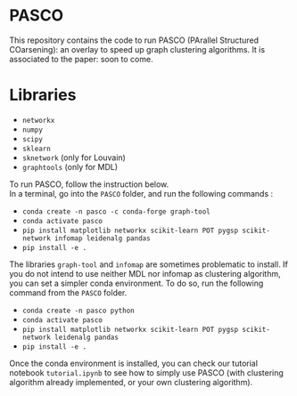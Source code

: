 # PASCO

This repository contains the code to run PASCO (PArallel Structured COarsening): an overlay to speed up graph clustering algorithms. It is associated to the paper: soon to come.

# Libraries 

- `networkx`
- `numpy`
- `scipy`
- `sklearn` 
- `sknetwork` (only for Louvain)
- `graphtools` (only for MDL)

To run PASCO, follow the instruction below. \
In a terminal, go into the `PASCO` folder, and run the following commands : 
- `conda create -n pasco -c conda-forge graph-tool`
- `conda activate pasco`
- `pip install matplotlib networkx scikit-learn POT pygsp scikit-network infomap leidenalg pandas`
- `pip install -e .`

The libraries `graph-tool` and `infomap` are sometimes problematic to install. 
If you do not intend to use neither MDL nor infomap as clustering algorithm, you can set a simpler conda environment.
To do so, run the following command from the `PASCO` folder.
- `conda create -n pasco python`
- `conda activate pasco`
- `pip install matplotlib networkx scikit-learn POT pygsp scikit-network leidenalg pandas`
- `pip install -e .`

Once the conda environment is installed, you can check our tutorial notebook `tutorial.ipynb` to see how to simply use PASCO (with clustering algorithm already implemented, or your own clustering algorithm). 